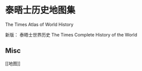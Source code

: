 # 泰晤士历史地图集

The Times Atlas of World History

新版：
泰晤士世界历史
The Times Complete History of the World



## Misc

[[地图]]








